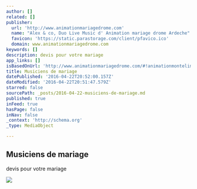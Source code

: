 ```yaml
---
author: []
related: []
publisher:
  url: 'http://www.animationmariagedrome.com'
  name: "Alex & co, Duo Live Music d' Animation mariage drome Ardeche"
  favicon: 'https://static.parastorage.com/client/pfavico.ico'
  domain: www.animationmariagedrome.com
keywords: []
description: devis pour votre mariage
app_links: []
isBasedOnUrl: 'http://www.animationmariagedrome.com/#!animationmontelimar/c24vq'
title: Musiciens de mariage
datePublished: '2016-04-22T20:52:00.157Z'
dateModified: '2016-04-22T20:51:47.579Z'
starred: false
sourcePath: _posts/2016-04-22-musiciens-de-mariage.md
published: true
inFeed: true
hasPage: false
inNav: false
_context: 'http://schema.org'
_type: MediaObject

---
```

<article style=""><h1>Musiciens de mariage</h1><p>devis pour votre mariage</p><img src="https://static.wixstatic.com/media/03af0b_04aed600c053ef4ff7d1addda6f7810d.jpg" /></article>